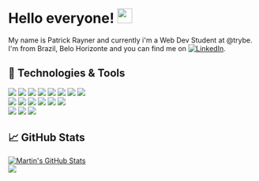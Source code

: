 # Hello everyone! <img src="https://raw.githubusercontent.com/MartinHeinz/MartinHeinz/master/wave.gif" width="30px" height="30px" />

My name is Patrick Rayner and currently i'm a Web Dev Student at @trybe. I'm from Brazil, Belo Horizonte and you can find me on [![LinkedIn][3.2]][3].

## 🔧 Technologies & Tools
![](https://img.shields.io/badge/React-informational?style=flat&logo=react&logoColor=white&color=004DCF)
![](https://img.shields.io/badge/Redux-informational?style=flat&logo=redux&logoColor=white&color=004DCF)
![](https://img.shields.io/badge/JavaScript-informational?style=flat&logo=javascript&logoColor=white&color=004DCF)
![](https://img.shields.io/badge/CSS3-informational?style=flat&logo=CSS3&logoColor=white&color=004DCF)
![](https://img.shields.io/badge/HTML5-informational?style=flat&logo=html5&logoColor=white&color=004DCF)
![](https://img.shields.io/badge/Jest-informational?style=flat&logo=jest&logoColor=white&color=004DCF)
![](https://img.shields.io/badge/RTL-informational?style=flat&logo=testinglibrary&logoColor=white&color=004DCF)
![](https://img.shields.io/badge/Bash-informational?style=flat&logo=gnu-bash&logoColor=white&color=004DCF)
<br>
![](https://img.shields.io/badge/Figma-informational?style=flat&logo=Figma&logoColor=white&color=006b76)
![](https://img.shields.io/badge/Photoshop-informational?style=flat&logo=Adobe-Photoshop&logoColor=white&color=006b76)
![](https://img.shields.io/badge/Illustrator-informational?style=flat&logo=Adobe-Illustrator&logoColor=white&color=006b76)
![](https://img.shields.io/badge/Bulma-informational?style=flat&logo=bulma&logoColor=white&color=006b76)
![](https://img.shields.io/badge/Boostrap-informational?style=flat&logo=bootstrap&logoColor=white&color=006b76)
![](https://img.shields.io/badge/Tailwind-informational?style=flat&logo=tailwindcss&logoColor=white&color=006b76)
<br>
![](https://img.shields.io/badge/Linux-informational?style=flat&logo=linux&logoColor=white&color=792fff)
![](https://img.shields.io/badge/Git-informational?style=flat&logo=Git&logoColor=white&color=792fff)
![](https://img.shields.io/badge/VSCode-informational?style=flat&logo=VSCode&logoColor=white&color=792fff)


## &#x1f4c8; GitHub Stats
<a href="https://github.com/patrick-rayner/patrick-rayner">
  <img align="center" src="https://github-readme-stats.vercel.app/api?username=patrick-rayner&show_icons=true&line_height=27&count_private=true&title_color=ffffff&text_color=c9cacc&icon_color=2bbc8a&bg_color=1d1f21" alt="Martin's GitHub Stats" />
</a>
<br>
<a href="https://github.com/patrick-rayner/patrick-rayner">
  <img align="center" src="https://github-readme-stats.vercel.app/api/top-langs/?username=patrick-rayner&title_color=ffffff&text_color=c9cacc&icon_color=2bbc8a&bg_color=1d1f21&langs_count=3" />
</a>

<!-- icons with padding -->

[2.1]: http://i.imgur.com/0o48UoR.png (github icon with padding)

<!-- icons without padding -->

[2.2]: http://i.imgur.com/9I6NRUm.png (github icon without padding)
[3.2]: https://raw.githubusercontent.com/MartinHeinz/MartinHeinz/master/linkedin-3-16.png (LinkedIn icon without padding)


<!-- links to your social media accounts -->

[2]: https://github.com/patrick-rayner
[3]: https://www.linkedin.com/in/patrickrayner/


<!-- Resources -->
<!-- Icons: https://simpleicons.org/ -->
<!-- GitHub Stats: https://github.com/anuraghazra/github-readme-stats -->
<!-- Emojis: https://emojipedia.org/emoji/ -->
<!-- HTML Emojis: https://www.fileformat.info/index.htm -->
<!-- Shields: https://shields.io/ -->
<!-- Awesome GitHub Profile README: https://github.com/abhisheknaiidu/awesome-github-profile-readme -->
